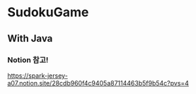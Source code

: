 # SudokuGame
## With Java

### Notion 참고!
https://spark-jersey-a07.notion.site/28cdb960f4c9405a87114463b5f9b54c?pvs=4
